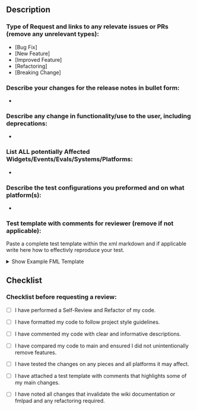 ## Description


### Type of Request and links to any relevate issues or PRs (remove any unrelevant types):
- [Bug Fix]
- [New Feature]
- [Improved Feature]
- [Refactoring]
- [Breaking Change]


### Describe your changes for the release notes in bullet form:
- 


### Describe any change in functionality/use to the user, including deprecations:
- 


### List ALL potentially Affected Widgets/Events/Evals/Systems/Platforms:
- 


### Describe the test configurations you preformed and on what platform(s):
- 


### Test template with comments for reviewer (remove if not applicable):
Paste a complete test template within the xml markdown and if applicable write here how to effectivly reproduce your test.

<details>
  
  <summary> Show Example FML Template </summary>
    
    ```xml
    <PASTE_TEST_TEMPLATE_HERE />
    ```

</details>  


## Checklist

### Checklist before requesting a review:
- [ ] I have performed a Self-Review and Refactor of my code.
- [ ] I have formatted my code to follow project style guidelines.
- [ ] I have commented my code with clear and informative descriptions.
- [ ] I have compared my code to main and ensured I did not unintentionally remove features.
- [ ] I have tested the changes on any pieces and all platforms it may affect.
- [ ] I have attached a test template with comments that highlights some of my main changes.
- [ ] I have noted all changes that invalidate the wiki documentation or fmlpad and any refactoring required.


